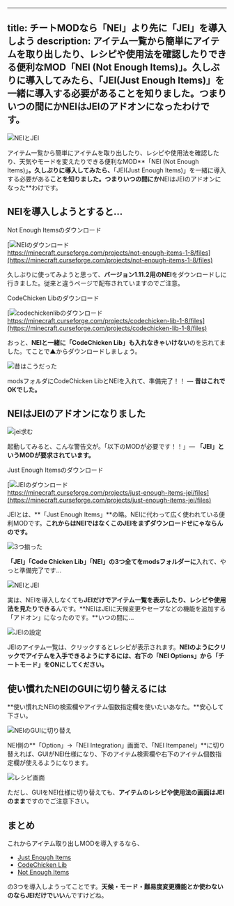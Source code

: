 
---
title: チートMODなら「NEI」より先に「JEI」を導入しよう
description: アイテム一覧から簡単にアイテムを取り出したり、レシピや使用法を確認したりできる便利なMOD「NEI (Not Enough Items)」。久しぶりに導入してみたら、「JEI(Just Enough Items)」を一緒に導入する必要があることを知りました。つまりいつの間にかNEIはJEIのアドオンになったわけです。
---

![NEIとJEI](https://cdn-ak.f.st-hatena.com/images/fotolife/s/sasigume/20210208/20210208102947.png)

アイテム一覧から簡単にアイテムを取り出したり、レシピや使用法を確認したり、天気やモードを変えたりできる便利なMOD**「NEI (Not Enough Items)」**。久しぶりに導入してみたら、**「JEI(Just Enough Items)」を一緒に導入する必要がある**ことを知りました。つまりいつの間にか**NEIはJEIのアドオンになった**わけです。

## NEIを導入しようとすると…

Not Enough Itemsのダウンロード

[![NEIのダウンロード](https://cdn-ak.f.st-hatena.com/images/fotolife/s/sasigume/20210208/20210208113453.png)  
https://minecraft.curseforge.com/projects/not-enough-items-1-8/files](https://minecraft.curseforge.com/projects/not-enough-items-1-8/files)

久しぶりに使ってみようと思って、**バージョン1.11.2用のNEI**をダウンロードしに行きました。従来と違うページで配布されていますのでご注意。

CodeChicken Libのダウンロード

[![codechickenlibのダウンロード](https://cdn-ak.f.st-hatena.com/images/fotolife/s/sasigume/20210208/20210208113456.png)  
https://minecraft.curseforge.com/projects/codechicken-lib-1-8/files](https://minecraft.curseforge.com/projects/codechicken-lib-1-8/files)

おっと、**NEIと一緒に「CodeChicken Lib」も入れなきゃいけない**のを忘れてました。てことで▲からダウンロードしましょう。

![昔はこうだった](https://cdn-ak.f.st-hatena.com/images/fotolife/s/sasigume/20210208/20210208113500.png)

modsフォルダにCodeChicken LibとNEIを入れて、準備完了！！ ― **昔はこれでOKでした。**

## NEIはJEIのアドオンになりました

![jei求む](https://cdn-ak.f.st-hatena.com/images/fotolife/s/sasigume/20210208/20210208093241.png)

起動してみると、こんな警告文が。「以下のMODが必要です！！」― **「JEI」というMODが要求されています。**

Just Enough Itemsのダウンロード

[![JEIのダウンロード](https://cdn-ak.f.st-hatena.com/images/fotolife/s/sasigume/20210208/20210208113503.png)  
https://minecraft.curseforge.com/projects/just-enough-items-jei/files](https://minecraft.curseforge.com/projects/just-enough-items-jei/files)

JEIとは、**「Just Enough Items」**の略。NEIに代わって広く使われている便利MODです。**これからはNEIではなくこのJEIをまずダウンロードせにゃならんのです。**

![3つ揃った](https://cdn-ak.f.st-hatena.com/images/fotolife/s/sasigume/20210208/20210208113507.png)

**「JEI」「Code Chicken Lib」「NEI」の3つ全てをmodsフォルダーに**入れて、やっと準備完了です…

![NEIとJEI](https://cdn-ak.f.st-hatena.com/images/fotolife/s/sasigume/20210208/20210208121536.png)

実は、NEIを導入しなくても**JEIだけでアイテム一覧を表示したり、レシピや使用法を見たりできる**んです。**NEIはJEIに天候変更やセーブなどの機能を追加する「アドオン」になったのです。**いつの間に…

![JEIの設定](https://cdn-ak.f.st-hatena.com/images/fotolife/s/sasigume/20210208/20210208122218.png)

JEIのアイテム一覧は、クリックするとレシピが表示されます。**NEIのようにクリックでアイテムを入手できるようにするには、右下の「NEI Options」から「チートモード」をONにしてください。**

## 使い慣れたNEIのGUIに切り替えるには

**使い慣れたNEIの検索欄やアイテム個数指定欄を使いたいあなた。**安心して下さい。

![NEIのGUIに切り替え](https://cdn-ak.f.st-hatena.com/images/fotolife/s/sasigume/20210208/20210208090709.png)

NEI側の**「Option」→「NEI Integration」画面で、「NEI Itempanel」**に切り替えれば、GUIがNEI仕様になり、下のアイテム検索欄や右下のアイテム個数指定欄が使えるようになります。

![レシピ画面](https://cdn-ak.f.st-hatena.com/images/fotolife/s/sasigume/20210208/20210208093245.png)

ただし、GUIをNEI仕様に切り替えても、**アイテムのレシピや使用法の画面はJEIのまま**ですのでご注意下さい。

## まとめ

これからアイテム取り出しMODを導入するなら、

*   [Just Enough Items](https://minecraft.curseforge.com/projects/just-enough-items-jei/files)
*   [CodeChicken Lib](https://minecraft.curseforge.com/projects/codechicken-lib-1-8/files)
*   [Not Enough Items](https://minecraft.curseforge.com/projects/not-enough-items-1-8/files)

の3つを導入しようってことです。**天候・モード・難易度変更機能とか使わないのならJEIだけでいい**んですけどね。
